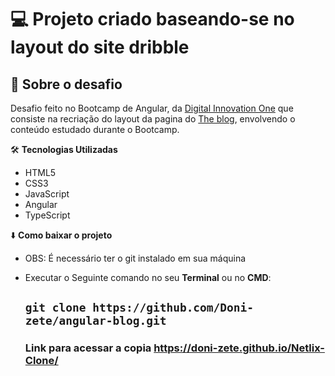 
 # :computer:  Projeto criado baseando-se no layout do site dribble


## :rocket: Sobre o desafio

Desafio feito no Bootcamp de Angular, da [Digital Innovation One](https://web.digitalinnovation.one/track/everis-fullstack-developer) que consiste na recriação do layout da pagina do [The blog](https://dribbble.com/shots/18089191-Blog-Layout), envolvendo o conteúdo estudado durante o Bootcamp.


:hammer_and_wrench: **Tecnologias Utilizadas**
* HTML5
* CSS3
* JavaScript
* Angular
* TypeScript

:arrow_down: **Como baixar o projeto**

* OBS: É necessário ter o git instalado em sua máquina
* Executar o Seguinte comando no seu **Terminal**  ou no **CMD**:

  ## `git clone https://github.com/Doni-zete/angular-blog.git`
        
        
        
      

   ### Link para acessar a copia https://doni-zete.github.io/Netlix-Clone/

